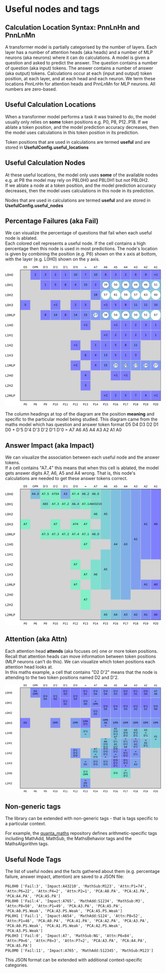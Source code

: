 # Useful nodes and tags

## Calculation Location Syntax: PnnLnHn and PnnLnMn 
A transformer model is partially categorised by the number of layers. 
Each layer has a number of attention heads (aka heads) and a number of MLP neurons (aka neurons) where it can do calculations.
A model is given a question and asked to predict the answer. The question contains a number of question (aka input) tokens. 
The answer contains a number of answer (aka output) tokens.
Calculations occur at each (input and output) token position, at each layer, and at each head and each neuron.
We term these locations PnnLnHn for attention heads and PnnLnMn for MLP neurons. All numbers are zero-based.

## Useful Calculation Locations 
When a transformer model performs a task it was trained to do, the model usually only relies on **some** token positions e.g. P0, P8, P12..P18.
If we ablate a token position, and the model prediction accuracy decreases, then the model uses calculations in this token position in its prediction.  

Token positions that are used in calculations are termed **useful** and are stored in **UsefulConfig.useful_locations**

## Useful Calculation Nodes
At these useful locations, the model only uses **some** of the available nodes e.g. at P8 the model may rely on P8L0H0 and P8L0H1 but not P8L0H2.     
If we ablate a node at a token position, and the model prediction accuracy decreases, then the model uses calculations in this node in its prediction.  

Nodes that are used in calculations are termed **useful** and are stored in **UsefulConfig.useful_nodes**

## Percentage Failures (aka Fail)
We can visualize the percentage of questions that fail when each useful node is ablated.   
Each colored cell represents a useful node. If the cell contains a high percentage then this node is used in most predictions.
The node's location is given by combining the position (e.g. P6) shown on the x axis at bottom, with the layer (e.g. L0H0) shown on the y axis.

![FailureRate](./assets/ins1_mix_d6_l3_h4_t40K_s372001FailureFrequencyBehaviorPerNode.svg?raw=true "FailureRate")

The column headings at top of the diagram are the position **meaning** and specific to the particular model being studied. 
This diagram came from the maths model which has question and answer token format
D5 D4 D3 D2 D1 D0 + D'5 D'4 D'3 D'2 D'1 D'0 = A7 A6 A5 A4 A3 A2 A1 A0

## Answer Impact (aka Impact)
We can visualize the association between each useful node and the answer tokens.   
If a cell contains "A7..4" this means that when this cell is ablated, the model gets answer digits A7, A6, A5 and A4 wrong. 
That is, this node's calculations are needed to get these answer tokens correct. 

![AnswerImpact](./assets/ins1_mix_d6_l3_h4_t40K_s372001AnswerImpactBehaviorPerNode.svg?raw=true "AnswerImpact")

## Attention (aka Attn)
Each attention head **attends** (aka focuses on) one or more token positions. Recall that attention heads can move information between token positions (MLP neurons can't do this). 
We can visualize which token positions each attention head looks at.   
In this maths example, a cell that contains "D2 D'2" means that the node is attending to the two token positions named D2 and D'2. 

![Attention](./assets/ins1_mix_d6_l3_h4_t40K_s372001AttentionBehaviorPerHead.svg?raw=true "Attention")

## Non-generic tags
The library can be extended with non-generic tags - that is tags specific to a particular context. 

For example, the [quanta_maths](https://github.com/PhilipQuirke/quanta_maths) repository defines arithmetic-specific tags including MathAdd, MathSub, the MathsBehavior tags and the MathsAlgorithm tags.    

## Useful Node Tags
The list of useful nodes and the facts gathered about them (e.g. percentage failure, answer impact, attention) are saved to a JSON file:

```P0L0H3 ['Fail:3', 'Impact:A7', 'MathSub:M0', 'Attn:P0=100']
P6L0H0 ['Fail:3', 'Impact:A43210', 'MathSub:M123', 'Attn:P1=74', 'Attn:P6=22', 'Attn:P4=2', 'Attn:P2=1', 'PCA:A0.PA', 'PCA:A1.PA', 'PCA:A4.PA', 'PCA:A5.PA']
P9L0H0 ['Fail:4', 'Impact:A765', 'MathAdd:S1234', 'MathSub:M3', 'Attn:P8=50', 'Attn:P1=49', 'PCA:A3.PA', 'PCA:A5.PA', 'PCA:A0.PS.Weak', 'PCA:A3.PS.Weak', 'PCA:A5.PS.Weak']
P9L0H1 ['Fail:1', 'Impact:A654', 'MathAdd:S124', 'Attn:P8=52', 'Attn:P1=46', 'PCA:A0.PA', 'PCA:A1.PA', 'PCA:A2.PA', 'PCA:A3.PA', 'PCA:A0.PS.Weak', 'PCA:A1.PS.Weak', 'PCA:A2.PS.Weak', 'PCA:A3.PS.Weak']
P9L0H3 ['Fail:0', 'Impact:A7', 'MathSub:NG', 'Attn:P6=84', 'Attn:P9=6', 'Attn:P8=3', 'Attn:P7=2', 'PCA:A3.PA', 'PCA:A4.PA', 'PCA:A5.PA']
P9L0M0 ['Fail:11', 'Impact:A765', 'MathAdd:S12345', 'MathSub:M123']
```
This JSON format can be extended with additional context-specific categories.
